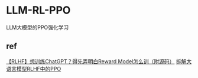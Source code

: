 # LLM-RL-PPO
LLM大模型的PPO强化学习


## ref

[【RLHF】想训练ChatGPT？得先弄明白Reward Model怎么训（附源码）](https://zhuanlan.zhihu.com/p/595579042)
[拆解大语言模型RLHF中的PPO](https://zhuanlan.zhihu.com/p/645225982?utm_psn=1869757466704756736)
